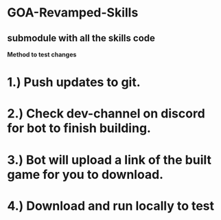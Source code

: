 # GOA-Revamped-Skills
submodule with all the skills code
---

**Method to test changes**

# 1.) Push updates to git.

# 2.) Check dev-channel on discord for bot to finish building.

# 3.) Bot will upload a link of the built game for you to download.

# 4.) Download and run locally to test
